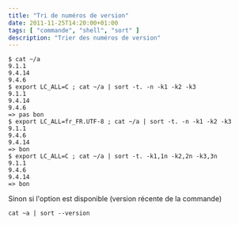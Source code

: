 ```yaml
---
title: "Tri de numéros de version"
date: 2011-11-25T14:20:00+01:00
tags: [ "commande", "shell", "sort" ]
description: "Trier des numéros de version"
---
```


```
$ cat ~/a 
9.1.1
9.4.14
9.4.6
$ export LC_ALL=C ; cat ~/a | sort -t. -n -k1 -k2 -k3
9.1.1
9.4.14
9.4.6
=> pas bon
$ export LC_ALL=fr_FR.UTF-8 ; cat ~/a | sort -t. -n -k1 -k2 -k3
9.1.1
9.4.6
9.4.14
=> bon
$ export LC_ALL=C ; cat ~/a | sort -t. -k1,1n -k2,2n -k3,3n
9.1.1
9.4.6
9.4.14
=> bon
```

Sinon si l'option est disponible (version récente de la commande)

```
cat ~a | sort --version
```
